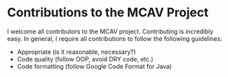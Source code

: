 # Contributions to the MCAV Project

I welcome all contributors to the MCAV project. Contributing is incredibly easy. In general, I require all contributions
to follow the following guidelines:

- Appropriate (is it reasonable, necessary?)
- Code quality (follow OOP, avoid DRY code, etc.)
- Code formatting (follow Google Code Format for Java)